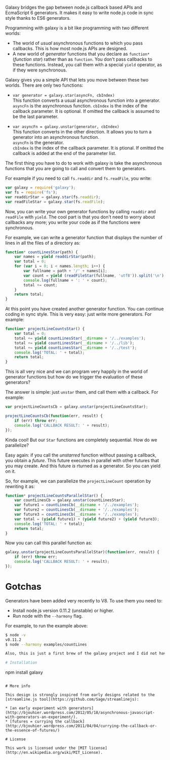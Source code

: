 Galaxy bridges the gap between node.js callback based APIs and EcmaScript 6 generators. It makes it easy to write node.js code in sync style thanks to ES6 generators.

Programming with galaxy is a bit like programming with two different worlds:

* The world of _usual_ asynchronous functions to which you pass callbacks. This is how most node.js APIs are designed.
* A new world of _generator_ functions that you declare as `function*` (_function star_) rather than as `function`. You don't pass callbacks to these functions. Instead, you call them with a special `yield` operator, as if they were synchronous.

Galaxy gives you a simple API that lets you move between these two worlds. There are only two functions:

* `var generator = galaxy.star(asyncFn, cbIndex)`  
  This function converts a usual asynchronous function into a generator.
  `asyncFn` is the asynchronous function.
  `cbIndex` is the index of the callback parameter. It is optional. If omitted the callback is assumed to be the last parameter.

* `var asyncFn = galaxy.unstar(generator, cbIndex)`  
  This function converts in the other direction. It allows you to turn a generator into an asynchronous function.   
  `asyncFn` is the generator.  
  `cbIndex` is the index of the callback parameter. It is ptional. If omitted the callback is added at the end of the parameter list.

The first thing you have to do to work with galaxy is take the asynchronous functions that you are going to call and convert them to generators. 

For example if you need to call `fs.readdir` and `fs.readFile`, you write:

``` javascript
var galaxy = require('galaxy');
var fs = require('fs');
var readdirStar = galaxy.star(fs.readdir);
var readFileStar = galaxy.star(fs.readFile);
```

Now, you can write your own generator functions by calling `readdir` and `readFile` with `yield`. The cool part is that you don't need to worry about callbacks any more; you write your code as if the functions were synchronous.

For example, we can write a generator function that displays the number of lines in all the files of a directory as:

``` javascript
function* countLinesStar(path) {
	var names = yield readdirStar(path);
	var total = 0;
	for (var i = 0; i < names.length; i++) {
		var fullname = path + '/' + names[i];
		var count = yield (readFileStar(fullname, 'utf8')).split('\n').length;
		console.log(fullname + ': ' + count);
		total += count;
	}
	return total;
}
```

At this point you have created another generator function. You can continue coding in sync style. This is very easy: just write more generators. For example:

``` javascript
function* projectLineCountsStar() {
	var total = 0;
	total += yield countLinesStar(__dirname + '/../examples');
	total += yield countLinesStar(__dirname + '/../lib');
	total += yield countLinesStar(__dirname + '/../test');
	console.log('TOTAL: ' + total);
	return total;
}
```

This is all very nice and we can program very happily in the world of generator functions but how do we trigger the evaluation of these generators?

The answer is simple: just `unstar` them, and call them with a callback. For example:

``` javascript
var projectLineCountsCb = galaxy.unstar(projectLineCountsStar);

projectLineCountsCb(function(err, result) {
	if (err) throw err;
	console.log('CALLBACK RESULT: ' + result);
});
```

Kinda cool! But our `Star` functions are completely sequential. How do we parallelize?

Easy again: if you call the _unstarred_ function without passing a callback, you obtain a _future_. This future executes in parallel with other futures that you may create. And this future _is_ rturned as a generator. So you can yield on it.

So, for example, we can parallelize the `projectLineCount` operation by rewriting it as:

``` javascript
function* projectLineCountsParallelStar() {
 	var countLinesCb = galaxy.unstar(countLinesStar);
	var future1 = countLinesCb(__dirname + '/../examples');
	var future2 = countLinesCb(__dirname + '/../examples');
	var future3 = countLinesCb(__dirname + '/../examples');
	var total = (yield future1) + (yield future2) + (yield future3);
	console.log('TOTAL: ' + total);
	return total; 
}
```

Now you can call this parallel function as:

``` javascript
galaxy.unstar(projectLineCountsParallelStar)(function(err, result) {
	if (err) throw err;
	console.log('CALLBACK RESULT: ' + result);	
});
```

# Gotchas

Generators have been added very recently to V8. To use them you need to:

* Install node.js version 0.11.2 (unstable) or higher.
* Run node with the `--harmony` flag.

For example, to run the example above:

``` sh
$ node -v
v0.11.2
$ node --harmony examples/countLines

Also, this is just a first brew of the galaxy project and I did not have time to test much. So be ready for some bugs. But the foundation should be pretty solid.

# Installation

```
npm install galaxy
```

# More info

This design is strongly inspired from early designs related to the [streamline.js tool](https://github.com/Sage/streamlinejs):

* [an early experiment with generators](http://bjouhier.wordpress.com/2012/05/18/asynchronous-javascript-with-generators-an-experiment/).
* [futures = currying the callback](http://bjouhier.wordpress.com/2011/04/04/currying-the-callback-or-the-essence-of-futures/)

# License

This work is licensed under the [MIT license](http://en.wikipedia.org/wiki/MIT_License).

